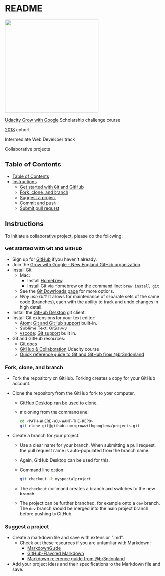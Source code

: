 # README

<a href="https://www.udacity.com/">
  <img src="https://s3-us-west-1.amazonaws.com/udacity-content/rebrand/svg/logo.min.svg" width="300">
</a>

[Udacity Grow with Google](https://www.udacity.com/grow-with-google) Scholarship challenge course

[2018](https://sites.google.com/udacity.com/gwgdevscholarship/home) cohort

Intermediate Web Developer track

Collaborative projects

## Table of Contents

- [Table of Contents](#table-of-contents)
- [Instructions](#instructions)
  - [Get started with Git and GitHub](#get-started-with-git-and-github)
  - [Fork, clone, and branch](#fork-clone-and-branch)
  - [Suggest a project](#suggest-a-project)
  - [Commit and push](#commit-and-push)
  - [Submit pull request](#submit-pull-request)

## Instructions

To initiate a collaborative project, please do the following:

### Get started with Git and GitHub

- Sign up for [GitHub](https://github.com) if you haven't already.
- Join the [Grow with Google - New England GitHub organization](https://github.com/growwithgooglema).
- Install Git
  - Mac:
    - Install [Homebrew](https://brew.sh/).
    - Install Git via Homebrew on the command line: `brew install git`
  - See the [Git Downloads page](https://git-scm.com/downloads) for more options.
  - *Why use Git?* It allows for maintenance of separate sets of the same code (branches), each with the ability to track and undo changes in high detail.
- Install the [GitHub Desktop](https://desktop.github.com/) git client.
- Install Git extensions for your text editor:
  - [Atom](https://atom.io/): [Git and GitHub support](https://github.atom.io/) built-in.
  - [Sublime Text](http://www.sublimetext.com/): [GitSavvy](https://packagecontrol.io/packages/GitSavvy)
  - [vscode](https://code.visualstudio.com/): [Git support](https://code.visualstudio.com/Docs/editor/versioncontrol) built in.
- Git and GitHub resources:
  - [Git docs](https://git-scm.com/)
  - [GitHub & Collaboration](https://www.udacity.com/course/github-collaboration--ud456) Udacity course
  - [Quick reference guide to Git and GitHub from @br3ndonland](https://github.com/br3ndonland/general/blob/master/guide-git.md)

### Fork, clone, and branch

- Fork the repository on GitHub. Forking creates a copy for your GitHub account.
- Clone the repository from the GitHub fork to your computer.
  - [GitHub Desktop can be used to clone](https://help.github.com/desktop/guides/getting-started-with-github-desktop/).
  - If cloning from the command line:

    ```bash
    cd <PATH-WHERE-YOU-WANT-THE-REPO>
    git clone git@github.com:growwithgooglema/projects.git
    ```

- Create a branch for your project.
  - Use a clear name for your branch. When submitting a pull request, the pull request name is auto-populated from the branch name.
  - Again, GitHub Desktop can be used for this.
  - Command line option:

    ```bash
    git checkout -b myspecialproject
    ```

  - The `checkout` command creates a branch and switches to the new branch.
  - The project can be further branched, for example onto a `dev` branch. The `dev` branch should be merged into the main project branch before pushing to GitHub.

### Suggest a project

- Create a markdown file and save with extension ".md".
  - Check out these resources if you are unfamiliar with Markdown:
    - [MarkdownGuide](https://www.markdownguide.org/)
    - [GitHub-Flavored Markdown](https://guides.github.com/features/mastering-markdown/)
    - [Markdown reference guide from @br3ndonland](https://github.com/br3ndonland/udacity-google/blob/master/markdown-guide.md)
- Add your project ideas and their specifications to the Markdown file and save.


